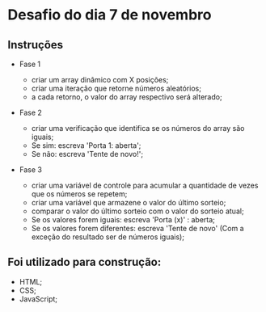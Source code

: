 # Desafio do dia 7 de novembro

## Instruções

- Fase 1

  - criar um array dinâmico com X posições;
  - criar uma iteração que retorne números aleatórios;
  - a cada retorno, o valor do array respectivo será alterado;

- Fase 2

  - criar uma verificação que identifica se os números do array são iguais;
  - Se sim: escreva 'Porta 1: aberta';
  - Se não: escreva 'Tente de novo!';

- Fase 3

  - criar uma variável de controle para acumular a quantidade de vezes que os números se repetem;
  - criar uma variável que armazene o valor do último sorteio;
  - comparar o valor do último sorteio com o valor do sorteio atual;
  - Se os valores forem iguais: escreva 'Porta (x)' : aberta;
  - Se os valores forem diferentes: escreva 'Tente de novo' (Com a exceção do resultado ser de números iguais);

## Foi utilizado para construção:

- HTML;
- CSS;
- JavaScript;
